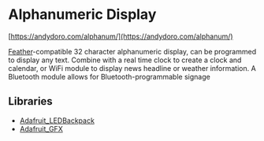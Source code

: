 # Alphanumeric Display 

[https://andydoro.com/alphanum/](https://andydoro.com/alphanum/)

[Feather](https://www.adafruit.com/feather)-compatible 32 character alphanumeric display, can be programmed to display any text. Combine with a real time clock to create a clock and calendar, or WiFi module to display news headline or weather information. A Bluetooth module allows for Bluetooth-programmable signage

## Libraries
* [Adafruit_LEDBackpack](https://github.com/adafruit/Adafruit_LED_Backpack)
* [Adafruit_GFX](https://github.com/adafruit/Adafruit-GFX-Library)
